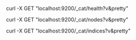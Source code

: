 curl -X GET "localhost:9200/_cat/health?v&pretty"

curl -X GET "localhost:9200/_cat/nodes?v&pretty"

curl -X GET "localhost:9200/_cat/indices?v&pretty"




